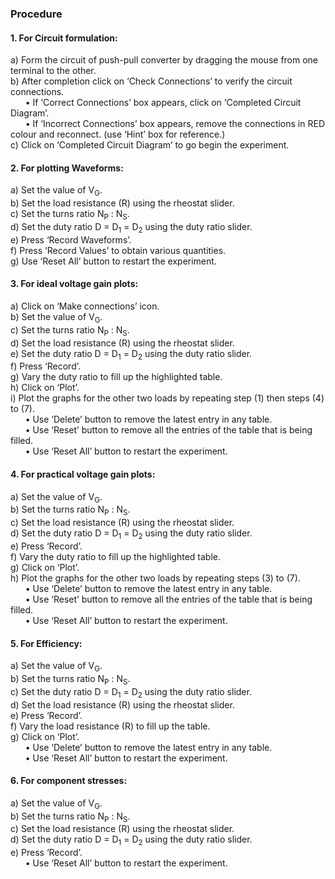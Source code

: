 ### Procedure

#### 1. For Circuit formulation:

a)  Form the circuit of push-pull converter by dragging the mouse from one terminal to the other.<br>
b)  After completion click on ‘Check Connections’ to verify the circuit connections.<br>
&nbsp; &nbsp; &nbsp; &#8226; If ‘Correct Connections’ box appears, click on ‘Completed Circuit Diagram’.<br>
&nbsp; &nbsp; &nbsp; &#8226; If ‘Incorrect Connections’ box appears, remove the connections in RED colour and reconnect. (use ‘Hint’ box for reference.)<br>
c)  Click on ‘Completed Circuit Diagram’ to go begin the experiment.<br>

#### 2. For plotting Waveforms:

a)  Set the value of V<sub>G</sub>.<br>
b)  Set the load resistance (R) using the rheostat slider. <br>
c)  Set the turns ratio N<sub>P</sub> : N<sub>S</sub>.<br>
d)  Set the duty ratio D = D<sub>1</sub> = D<sub>2</sub> using the duty ratio slider. <br>
e)  Press ‘Record Waveforms’.<br>
f)  Press ‘Record Values’ to obtain various quantities.<br>
g)  Use ‘Reset All’ button to restart the experiment.<br>

#### 3.  For ideal voltage gain plots:

a)  Click on ‘Make connections’ icon.<br>
b)  Set the value of V<sub>G</sub>.<br>
c)  Set the turns ratio N<sub>P</sub> : N<sub>S</sub>.<br>
d)  Set the load resistance (R) using the rheostat slider. <br>
e)  Set the duty ratio D = D<sub>1</sub> = D<sub>2</sub> using the duty ratio slider. <br>
f)  Press ‘Record’.<br>
g)  Vary the duty ratio to fill up the highlighted table.<br>
h)  Click on ‘Plot’.<br>
i)  Plot the graphs for the other two loads by repeating step (1) then steps (4) to (7).<br>
&nbsp; &nbsp; &nbsp; &#8226; Use ‘Delete’ button to remove the latest entry in any table.<br>
&nbsp; &nbsp; &nbsp; &#8226; Use ‘Reset’ button to remove all the entries of the table that is being filled.<br>
&nbsp; &nbsp; &nbsp; &#8226; Use ‘Reset All’ button to restart the experiment.<br>

#### 4.  For practical voltage gain plots:

a)  Set the value of V<sub>G</sub>.<br>
b)  Set the turns ratio N<sub>P</sub> : N<sub>S</sub>.<br>
c)  Set the load resistance (R) using the rheostat slider. <br>
d)  Set the duty ratio D = D<sub>1</sub> = D<sub>2</sub> using the duty ratio slider. <br>
e)  Press ‘Record’.<br>
f)  Vary the duty ratio to fill up the highlighted table.<br>
g)  Click on ‘Plot’.<br>
h)  Plot the graphs for the other two loads by repeating steps (3) to (7).<br>
&nbsp; &nbsp; &nbsp; &#8226; Use ‘Delete’ button to remove the latest entry in any table.<br>
&nbsp; &nbsp; &nbsp; &#8226; Use ‘Reset’ button to remove all the entries of the table that is being filled.<br>
&nbsp; &nbsp; &nbsp; &#8226; Use ‘Reset All’ button to restart the experiment.<br>

#### 5.  For Efficiency:

a)  Set the value of V<sub>G</sub>.<br>
b)  Set the turns ratio N<sub>P</sub> : N<sub>S</sub>.<br>
c)  Set the duty ratio D = D<sub>1</sub> = D<sub>2</sub> using the duty ratio slider. <br>
d)  Set the load resistance (R) using the rheostat slider. <br>
e)  Press ‘Record’.<br>
f)  Vary the load resistance (R) to fill up the table.<br>
g)  Click on ‘Plot’.<br>
&nbsp; &nbsp; &nbsp; &#8226; Use ‘Delete’ button to remove the latest entry in any table.<br>
&nbsp; &nbsp; &nbsp; &#8226; Use ‘Reset All’ button to restart the experiment.<br>

#### 6.  For component stresses: 

a)  Set the value of V<sub>G</sub>.<br>
b)  Set the turns ratio N<sub>P</sub> : N<sub>S</sub>. <br>
c)  Set the load resistance (R) using the rheostat slider. <br>
d)  Set the duty ratio D = D<sub>1</sub> = D<sub>2</sub> using the duty ratio slider. <br>
e)  Press ‘Record’.<br>
&nbsp; &nbsp; &nbsp; &#8226; Use ‘Reset All’ button to restart the experiment.<br>
